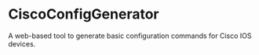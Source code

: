 # CiscoConfigGenerator
A web-based tool to generate basic configuration commands for Cisco IOS devices.
